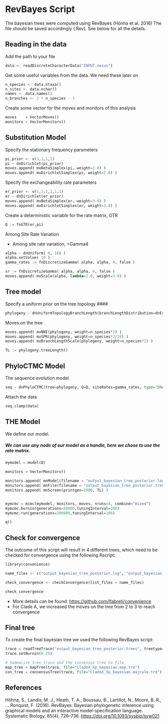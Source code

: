 # RevBayes Script

The bayesian trees were computed using RevBayes (Hönha et al. 2016)
The file should be saved accordingly (.Rev). See below for all the details.

## Reading in the data

Add the path to your file

```python
data <- readDiscreteCharacterData("INPUT.nexus")
```

Get some useful variables from the data. We need these later on

```python
n_species <- data.ntaxa()
n_sites <- data.nchar()
names <- data.names()
n_branches <- 2 * n_species - 3
```

Create some vector for the moves and monitors of this analysis

```python
moves    = VectorMoves()
monitors = VectorMonitors()
```

## Substitution Model 


Specify the stationary frequency parameters

```python
pi_prior <- v(1,1,1,1) 
pi ~ dnDirichlet(pi_prior)
moves.append( mvBetaSimplex(pi, weight=2.0) ) 
moves.append( mvDirichletSimplex(pi, weight=2.0) ) 
```

Specify the exchangeability rate parameters

```python
er_prior <- v(1,1,1,1,1,1)
er ~ dnDirichlet(er_prior)
moves.append( mvBetaSimplex(er, weight=3.0) ) 
moves.append( mvDirichletSimplex(er, weight=3.0) )
```

Create a deterministic variable for the rate matrix, GTR

```python
Q := fnGTR(er,pi)
```

Among Site Rate Variation

* Among site rate variation, +Gamma4

```python
alpha ~ dnUniform( 0, 1E6 )
alpha.setValue( 10 )
gamma_rates := fnDiscretizeGamma( alpha, alpha, 4, false )

sr := fnDiscretizeGamma( alpha, alpha, 4, false )
moves.append( mvScale(alpha, lambda=1.0, weight=3.0) ) 
```


## Tree model 

Specify a uniform prior on the tree topology #### 

```python
phylogeny ~ dnUniformTopologyBranchLength(branchLengthDistribution=dnExponential(10.0), names)
```

Moves on the tree

```python
moves.append( mvNNI(phylogeny, weight=n_species*2) )
moves.append( mvSPR(phylogeny, weight=n_species*2/10) )
moves.append( mvBranchLengthScale(phylogeny, weight=n_species*2) )

TL := phylogeny.treeLength()
```


## PhyloCTMC Model 

The sequence evolution model

```python
seq ~ dnPhyloCTMC(tree=phylogeny, Q=Q, siteRates=gamma_rates, type="DNA")
```

Attach the data

```python
seq.clamp(data)
```


## THE Model 

We define our model.
##### We can use any node of our model as a handle, here we chose to use the rate matrix.

```python
mymodel = model(Q)

monitors = VectorMonitors()

monitors.append( mnModel(filename = "output_bayesian_tree_posterior.log",printgen=1, separator = TAB) )
monitors.append( mnFile(filename = "output_bayesian_tree_posterior.trees",printgen=1, separator = TAB, phylogeny) )
monitors.append( mnScreen(printgen=1000, TL) )


mymcmc = mcmc(mymodel, monitors, moves, nruns=4, combine="mixed")
mymcmc.burnin(generations=50000,tuningInterval=200)
mymcmc.run(generations=200000,tuningInterval=100)

q()
```

## Check for convergence

The outcome of this script will result in 4 different trees, which need to be checked for convergence using the following Rscript:

```python
library(convenience)

name_files <- c("output_bayesian_tree_posterior.log", "output_bayesian_tree_posterior.trees")

check_convergence <- checkConvergence(list_files = name_files)

check_convergence
```

* More details can be found: https://github.com/lfabreti/convenience
* For Clade A, we increased the moves on the tree from 2 to 3 to reach convergence

## Final tree

To create the final bayesian tree we used the following RevBayes script:

```python
trace = readTreeTrace("output_bayesian_tree_posterior.trees", treetype="non-clock")
trace.setBurnin(0.25)

# Summarize tree trace and the consensus tree to file
map_tree = mapTree(trace, file="CladeX_Xp_bayesian.map.tre")
con_tree = consensusTree(trace, file="CladeX_Xp_bayesian.majrule.tre")
```


## References
Höhna, S., Landis, M. J., Heath, T. A., Boussau, B., Lartillot, N., Moore, B. R., … Ronquist, F. (2016). RevBayes: Bayesian phylogenetic inference using graphical models and an interactive model-specification language. Systematic Biology, 65(4), 726–736. https://doi.org/10.1093/sysbio/syw021